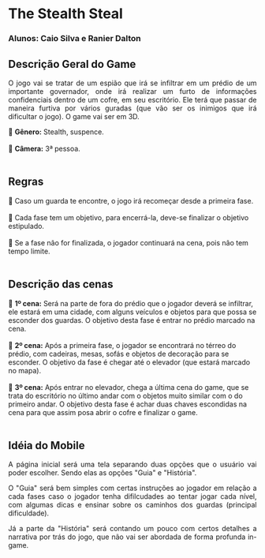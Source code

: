 # The Stealth Steal
### Alunos: Caio Silva e Ranier Dalton 

## Descrição Geral do Game
<p align="justify"> 
	O jogo vai se tratar de um espião que irá se infiltrar em um prédio de um importante governador, onde irá realizar um furto de informações confidenciais dentro de um cofre, em seu escritório. Ele terá que passar de maneira furtiva por vários guradas (que vão ser os inimigos que irá dificultar o jogo). O game vai ser em 3D.
</p>

:small_blue_diamond: <b>Gênero:</b> Stealth, suspence.
<br>
<br>
:small_blue_diamond: <b>Câmera:</b> 3ª pessoa.
<br>
<br>
## Regras
:small_blue_diamond: Caso um guarda te encontre, o jogo irá recomeçar desde a primeira fase.
<br>
<br>
:small_blue_diamond: Cada fase tem um objetivo, para encerrá-la, deve-se finalizar o objetivo estipulado.
<br>
<br>
:small_blue_diamond: Se a fase não for finalizada, o jogador continuará na cena, pois não tem tempo limite.
<br>
<br>
## Descrição das cenas 

:small_blue_diamond: <b>1º cena:</b> Será na parte de fora do prédio que o jogador deverá se infiltrar, ele estará em uma cidade, com alguns veículos e objetos para que possa se esconder dos guardas. O objetivo desta fase é entrar no prédio marcado na cena.
<br>
<br>
:small_blue_diamond: <b>2º cena:</b> Após a primeira fase, o jogador se encontrará no térreo do prédio, com cadeiras, mesas, sofás e objetos de decoração para se esconder. O objetivo da fase é chegar até o elevador (que estará marcado no mapa).
<br>
<br>
:small_blue_diamond: <b>3º cena:</b> Após entrar no elevador, chega a última cena do game, que se trata do escritório no último andar com o objetos muito similar com o do primeiro andar. O objetivo desta fase é achar duas chaves escondidas na cena para que assim posa abrir o cofre e finalizar o game.
<br>
<br>
## Idéia do Mobile
<p align="justify"> 
	A página inicial será uma tela separando duas opções que o usuário vai poder escolher. Sendo elas as opções "Guia" e "História". 
</p>
<p align="justify"> 
	O "Guia" será bem simples com certas instruções ao jogador em relação a cada fases caso o jogador tenha difilcudades ao tentar jogar cada nível, com algumas dicas e ensinar sobre os caminhos dos guardas (principal dificuldade). 
</p>
<p align="justify"> 
	Já a parte da "História" será contando um pouco com certos detalhes a narrativa por trás do jogo, que não vai ser abordada de forma profunda in-game.
</p>
